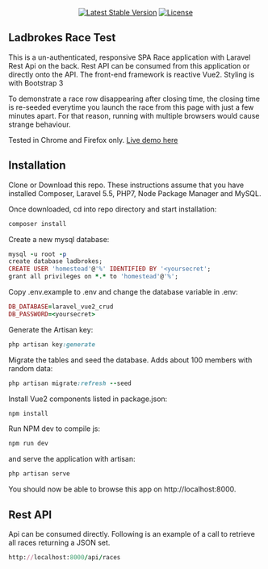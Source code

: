 <p align="center">
<a href="https://packagist.org/packages/laravel/framework"><img src="https://poser.pugx.org/laravel/framework/v/stable.svg" alt="Latest Stable Version"></a>
<a href="https://packagist.org/packages/laravel/framework"><img src="https://poser.pugx.org/laravel/framework/license.svg" alt="License"></a>
</p>

## Ladbrokes Race Test
This is a un-authenticated, responsive SPA Race application with Laravel Rest Api on the back. Rest API can be consumed from this application or directly onto the API. The front-end framework is reactive Vue2. Styling is with Bootstrap 3

To demonstrate a race row disappearing after closing time, the closing time is re-seeded everytime you launch the race from this page with just a few minutes apart. For that reason, running with multiple browsers would cause strange behaviour.

Tested in Chrome and Firefox only. <a href="http://ladbrokes.headstation.com">Live demo here</a>

## Installation
Clone or Download this repo. These instructions assume that you have installed Composer, Laravel 5.5, PHP7, Node Package Manager and MySQL.

Once downloaded, cd into repo directory and start installation:

````ruby
composer install 
````

Create a new mysql database:
````ruby
mysql -u root -p
create database ladbrokes;
CREATE USER 'homestead'@'%' IDENTIFIED BY '<yoursecret';
grant all privileges on *.* to 'homestead'@'%';
````

Copy .env.example to .env and change the database variable in .env:
````ruby
DB_DATABASE=laravel_vue2_crud
DB_PASSWORD=<yoursecret>
````

Generate the Artisan key:
````ruby
php artisan key:generate
````

Migrate the tables and seed the database. Adds about 100 members with random data:
````ruby
php artisan migrate:refresh --seed
````

Install Vue2 components listed in package.json:
````ruby
npm install
````

Run NPM dev to compile js:
````ruby
npm run dev
````

and serve the application with artisan:
````ruby
php artisan serve
````

You should now be able to browse this app on http://localhost:8000. 

## Rest API
Api can be consumed directly. Following is an example of a call to retrieve all races returning a JSON set.
````ruby
http://localhost:8000/api/races
````

